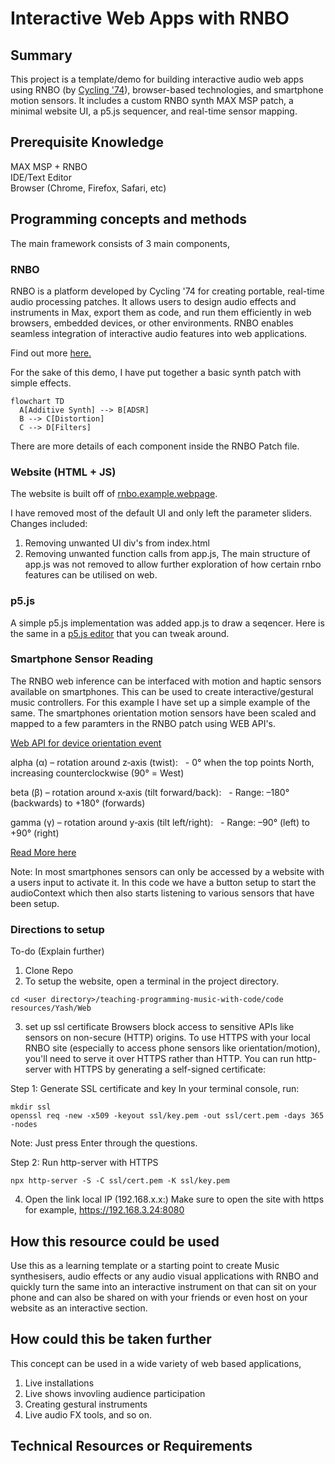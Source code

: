 # Interactive Web Apps with RNBO

## Summary
This project is a template/demo for building interactive audio web apps using RNBO (by [Cycling '74](https://rnbo.cycling74.com/)), browser-based technologies, and smartphone motion sensors. It includes a custom RNBO synth MAX MSP patch, a minimal website UI, a p5.js sequencer, and real-time sensor mapping.

## Prerequisite Knowledge

MAX MSP + RNBO  
IDE/Text Editor  
Browser (Chrome, Firefox, Safari, etc)     

## Programming concepts and methods

The main framework consists of 3 main components,
### RNBO

RNBO is a platform developed by Cycling '74 for creating portable, real-time audio processing patches. It allows users to design audio effects and instruments in Max, export them as code, and run them efficiently in web browsers, embedded devices, or other environments. RNBO enables seamless integration of interactive audio features into web applications.

Find out more [here.](https://rnbo.cycling74.com/)

For the sake of this demo, I have put together a basic synth patch with simple effects. 

```mermaid
flowchart TD
  A[Additive Synth] --> B[ADSR]
  B --> C[Distortion]
  C --> D[Filters]
```

There are more details of each component inside the RNBO Patch file. 


### Website (HTML + JS)

The website is built off of [rnbo.example.webpage](https://github.com/Cycling74/rnbo.example.webpage).

I have removed most of the default UI and only left the parameter sliders. 
Changes included:
1) Removing unwanted UI div's from index.html
2) Removing unwanted function calls from app.js, The main structure of app.js was not removed to allow further exploration of how certain rnbo features can be utilised on web. 

### p5.js 

A simple p5.js implementation was added app.js to draw a seqencer. Here is the same in a [p5.js editor](https://editor.p5js.org/yashiquechalil/sketches/cM46NDeF9) that you can tweak around. 


### Smartphone Sensor Reading

The RNBO web inference can be interfaced with motion and haptic sensors available on smartphones. This can be used to create interactive/gestural music controllers. For this example I have set up a simple example of the same. The smartphones orientation motion sensors have been scaled and mapped to a few paramters in the RNBO patch using WEB API's.

[Web API for device orientation event](https://developer.mozilla.org/en-US/docs/Web/API/Window/deviceorientation_event)

alpha (α) – rotation around z‑axis (twist):
  - 0° when the top points North, increasing counterclockwise (90° = West) 

beta (β) – rotation around x‑axis (tilt forward/back):
  - Range: –180° (backwards) to +180° (forwards)

gamma (γ) – rotation around y‑axis (tilt left/right):
  - Range: –90° (left) to +90° (right)

[Read More here](https://developer.mozilla.org/en-US/docs/Web/API/Device_orientation_events/Orientation_and_motion_data_explained)

Note: In most smartphones sensors can only be accessed by a website with a users input to activate it. In this code we have a button setup to start the audioContext which then also starts listening to various sensors that have been setup.

### Directions to setup

To-do (Explain further)
1) Clone Repo
2) To setup the website, open a terminal in the project directory. 
```
cd <user directory>/teaching-programming-music-with-code/code resources/Yash/Web
```
3) set up ssl certificate 
  Browsers block access to sensitive APIs like sensors on non-secure (HTTP) origins. To use HTTPS with your local RNBO site (especially to access phone sensors like orientation/motion), you'll need to serve it over HTTPS rather than HTTP. 
  You can run http-server with HTTPS by generating a self-signed certificate:
  
  Step 1: Generate SSL certificate and key
  In your terminal console, run:
  ```
  mkdir ssl
  openssl req -new -x509 -keyout ssl/key.pem -out ssl/cert.pem -days 365 -nodes
  ```
  Note: Just press Enter through the questions.
  
  Step 2: Run http-server with HTTPS
  ```
  npx http-server -S -C ssl/cert.pem -K ssl/key.pem
  ```

4) Open the link local IP (192.168.x.x:<portNumber>)
   Make sure to open the site with https for example, https://192.168.3.24:8080


## How this resource could be used

Use this as a learning template or a starting point to create Music synthesisers, audio effects or any audio visual applications with RNBO and quickly turn the same into an interactive instrument on that can sit on your phone and can also be shared on with your friends or even host on your website as an interactive section. 

## How could this be taken further

This concept can be used in a wide variety of web based applications, 
1) Live installations
2) Live shows invovling audience participation
3) Creating gestural instruments
4) Live audio FX tools, and so on.

## Technical Resources or Requirements

